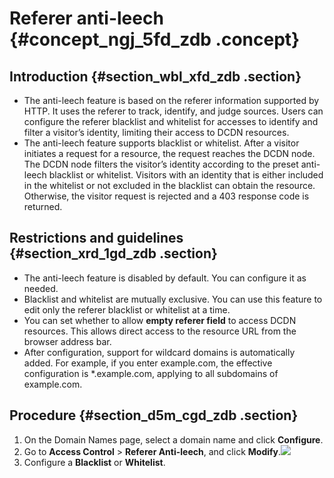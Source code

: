 # Referer anti-leech {#concept_ngj_5fd_zdb .concept}

## Introduction {#section_wbl_xfd_zdb .section}

-   The anti-leech feature is based on the referer information supported by HTTP. It uses the referer to track, identify, and judge sources. Users can configure the referer blacklist and whitelist for accesses to identify and filter a visitor’s identity, limiting their access to DCDN resources.
-   The anti-leech feature supports blacklist or whitelist. After a visitor initiates a request for a resource, the request reaches the DCDN node. The DCDN node filters the visitor’s identity according to the preset anti-leech blacklist or whitelist. Visitors with an identity that is either included in the whitelist or not excluded in the blacklist can obtain the resource. Otherwise, the visitor request is rejected and a 403 response code is returned.

## Restrictions and guidelines {#section_xrd_1gd_zdb .section}

-   The anti-leech feature is disabled by default. You can configure it as needed.
-   Blacklist and whitelist are mutually exclusive. You can use this feature to edit only the referer blacklist or whitelist at a time.
-   You can set whether to allow **empty referer field** to access DCDN resources. This allows direct access to the resource URL from the browser address bar.
-   After configuration, support for wildcard domains is automatically added. For example, if you enter example.com, the effective configuration is \*.example.com, applying to all subdomains of example.com.

## Procedure {#section_d5m_cgd_zdb .section}

1.  On the Domain Names page, select a domain name and click **Configure**.
2.  Go to **Access Control** \> **Referer Anti-leech**, and click **Modify**.![](http://static-aliyun-doc.oss-cn-hangzhou.aliyuncs.com/assets/img/13475/154563076434859_en-US.png)
3.  Configure a **Blacklist** or **Whitelist**.

